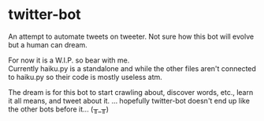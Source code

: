 # twitter-bot
An attempt to automate tweets on tweeter. Not sure how this bot will evolve but a human can dream.

For now it is a W.I.P. so bear with me.  
Currently haiku.py is a standalone and while the other files aren't connected to haiku.py so their code is mostly useless atm. 

The dream is for this bot to start crawling about, discover words, etc., learn it all means, and tweet about it.
... hopefully twitter-bot doesn't end up like the other bots before it... (╥_╥)

